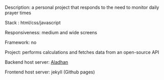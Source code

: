 Description: a personal project that responds to the need to monitor daily prayer times

Stack : html/css/javascript

Responsiveness: medium and wide screens

Framework: no

Project: performs calculations and fetches data from an open-source API

Backend host server: [Aladhan](https://aladhan.com/prayer-times-api
)

Frontend host server: jekyll (Github pages)
